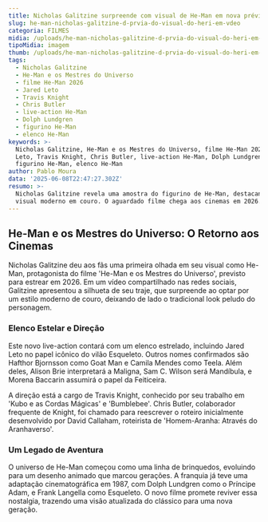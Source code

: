 ```yaml
---
title: Nicholas Galitzine surpreende com visual de He-Man em nova prévia
slug: he-man-nicholas-galitzine-d-prvia-do-visual-do-heri-em-vdeo
categoria: FILMES
midia: /uploads/he-man-nicholas-galitzine-d-prvia-do-visual-do-heri-em-vdeo-thumb.jpg
tipoMidia: imagem
thumb: /uploads/he-man-nicholas-galitzine-d-prvia-do-visual-do-heri-em-vdeo-thumb.jpg
tags:
  - Nicholas Galitzine
  - He-Man e os Mestres do Universo
  - filme He-Man 2026
  - Jared Leto
  - Travis Knight
  - Chris Butler
  - live-action He-Man
  - Dolph Lundgren
  - figurino He-Man
  - elenco He-Man
keywords: >-
  Nicholas Galitzine, He-Man e os Mestres do Universo, filme He-Man 2026, Jared
  Leto, Travis Knight, Chris Butler, live-action He-Man, Dolph Lundgren,
  figurino He-Man, elenco He-Man
author: Pablo Moura
data: '2025-06-08T22:47:27.302Z'
resumo: >-
  Nicholas Galitzine revela uma amostra do figurino de He-Man, destacando um
  visual moderno em couro. O aguardado filme chega aos cinemas em 2026.
---
```


## He-Man e os Mestres do Universo: O Retorno aos Cinemas

<blockquote class="twitter-tweet"><a href="https://twitter.com/user/status/1931425570501304630"></a></blockquote>

Nicholas Galitzine deu aos fãs uma primeira olhada em seu visual como He-Man, protagonista do filme 'He-Man e os Mestres do Universo', previsto para estrear em 2026. Em um vídeo compartilhado nas redes sociais, Galitzine apresentou a silhueta de seu traje, que surpreende ao optar por um estilo moderno de couro, deixando de lado o tradicional look peludo do personagem.

### Elenco Estelar e Direção

Este novo live-action contará com um elenco estrelado, incluindo Jared Leto no papel icônico do vilão Esqueleto. Outros nomes confirmados são Hafthor Bjornsson como Goat Man e Camila Mendes como Teela. Além deles, Alison Brie interpretará a Maligna, Sam C. Wilson será Mandíbula, e Morena Baccarin assumirá o papel da Feiticeira.

A direção está a cargo de Travis Knight, conhecido por seu trabalho em 'Kubo e as Cordas Mágicas' e 'Bumblebee'. Chris Butler, colaborador frequente de Knight, foi chamado para reescrever o roteiro inicialmente desenvolvido por David Callaham, roteirista de 'Homem-Aranha: Através do Aranhaverso'.

### Um Legado de Aventura

O universo de He-Man começou como uma linha de brinquedos, evoluindo para um desenho animado que marcou gerações. A franquia já teve uma adaptação cinematográfica em 1987, com Dolph Lundgren como o Príncipe Adam, e Frank Langella como Esqueleto. O novo filme promete reviver essa nostalgia, trazendo uma visão atualizada do clássico para uma nova geração.
